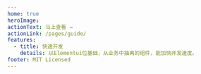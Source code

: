 ```yaml
---
home: true
heroImage:
actionText: 马上查看 →
actionLink: /pages/guide/
features:
  - title: 快速开发
    details: 以Elementui位基础，从业务中抽离的组件，能加快开发速度。
footer: MIT Licensed
---
```

